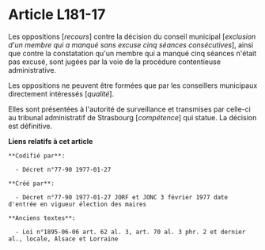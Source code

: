 # Article L181-17

Les oppositions [*recours*] contre la décision du conseil municipal [*exclusion d'un membre qui a manqué sans excuse cinq
séances consécutives*], ainsi que contre la constatation qu'un membre qui a manqué cinq séances n'était pas excusé, sont
jugées par la voie de la procédure contentieuse administrative. 

Les oppositions ne peuvent être formées que par les conseillers municipaux directement intéressés [*qualité*]. 

Elles sont présentées à l'autorité de surveillance et transmises par celle-ci au tribunal administratif de Strasbourg
[*compétence*] qui statue. La décision est définitive.

**Liens relatifs à cet article**

	**Codifié par**:

	  - Décret n°77-90 1977-01-27

	**Créé par**:

	  - Décret n°77-90 1977-01-27 JORF et JONC 3 février 1977 date d'entrée en vigueur élection des maires

	**Anciens textes**:

	  - Loi n°1895-06-06 art. 62 al. 3, art. 70 al. 3 phr. 2 et dernier al., locale, Alsace et Lorraine
